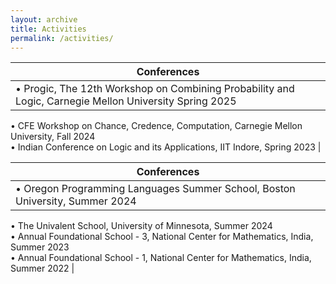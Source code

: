 ```yaml
---
layout: archive
title: Activities
permalink: /activities/
---
```


| **Conferences** | 
|-------------| 
| • Progic, The 12th Workshop on Combining Probability and Logic, Carnegie Mellon University Spring 2025
  • CFE Workshop on Chance, Credence, Computation, Carnegie Mellon University, Fall 2024  
  • Indian Conference on Logic and its Applications, IIT Indore, Spring 2023  |

| **Conferences** | 
|-------------| 
| • Oregon Programming Languages Summer School, Boston University, Summer 2024  
  • The Univalent School, University of Minnesota, Summer 2024  
  • Annual Foundational School - 3, National Center for Mathematics, India, Summer 2023  
  • Annual Foundational School - 1, National Center for Mathematics, India, Summer 2022 |
  
